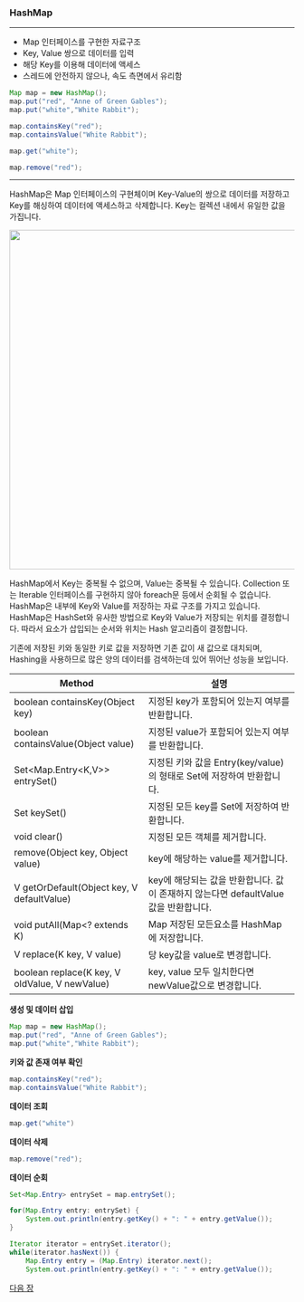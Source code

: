 ### HashMap
***
* Map 인터페이스를 구현한 자료구조
* Key, Value 쌍으로 데이터를 입력
* 해당 Key를 이용해 데이터에 액세스
* 스레드에 안전하지 않으나, 속도 측면에서 유리함
```java
Map map = new HashMap();
map.put("red", "Anne of Green Gables");
map.put("white","White Rabbit");

map.containsKey("red");
map.containsValue("White Rabbit");

map.get("white");

map.remove("red");
```
***

HashMap은 Map 인터페이스의 구현체이며 Key-Value의 쌍으로 데이터를 저장하고 Key를 해싱하여 데이터에 액세스하고 삭제합니다. Key는 컬렉션 내에서 유일한 값을 가집니다.

<img src="../images/image13.png" width="600" />

HashMap에서 Key는 중복될 수 없으며, Value는 중복될 수 있습니다. Collection 또는 Iterable 인터페이스를 구현하지 않아 foreach문 등에서 순회될 수 없습니다. HashMap은 내부에 Key와 Value를 저장하는 자료 구조를 가지고 있습니다. HashMap은 HashSet와 유사한 방법으로 Key와 Value가 저장되는 위치를 결정합니다. 따라서 요소가 삽입되는 순서와 위치는 Hash 알고리즘이 결정합니다.

기존에 저장된 키와 동일한 키로 값을 저장하면 기존 값이 새 값으로 대치되며, Hashing을 사용하므로 많은 양의 데이터를 검색하는데 있어 뛰어난 성능을 보입니다.

|Method|설명|
|-|-|
|boolean containsKey(Object key)|지정된 key가 포함되어 있는지 여부를 반환합니다.|
|boolean containsValue(Object value)|지정된 value가 포함되어 있는지 여부를 반환합니다.|
|Set<Map.Entry<K,V>> entrySet()|지정된 키와 값을 Entry(key/value)의 형태로 Set에 저장하여 반환합니다.|
|Set<K> keySet()|지정된 모든 key를 Set에 저장하여 반환합니다.|
|void clear()|지정된 모든 객체를 제거합니다.|
|remove(Object key, Object value)|key에 해당하는 value를 제거합니다.|
|V getOrDefault(Object key, V defaultValue)|key에 해당되는 값을 반환합니다. 값이 존재하지 않는다면 defaultValue값을 반환합니다.|
|void putAll(Map<? extends K)|Map 저장된 모든요소를 HashMap에 저장합니다.|
|V replace(K key, V value)|당 key값을 value로 변경합니다.|
|boolean replace(K key, V oldValue, V newValue)|key, value 모두 일치한다면 newValue값으로 변경합니다.|

**생성 및 데이터 삽입**
```java
Map map = new HashMap();
map.put("red", "Anne of Green Gables");
map.put("white","White Rabbit");
```
**키와 값 존재 여부 확인**
```java
map.containsKey("red");
map.containsValue("White Rabbit");
```
**데이터 조회**
```java
map.get("white")
```
**데이터 삭제**
```java
map.remove("red");
```
**데이터 순회**
```java
Set<Map.Entry> entrySet = map.entrySet();

for(Map.Entry entry: entrySet) {
    System.out.println(entry.getKey() + ": " + entry.getValue());
}

Iterator iterator = entrySet.iterator();
while(iterator.hasNext()) {
    Map.Entry entry = (Map.Entry) iterator.next();  
    System.out.println(entry.getKey() + ": " + entry.getValue());
```

<a href="./26_Hashtable.md">다음 장</a>
